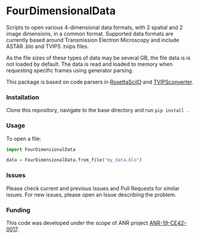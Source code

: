 # FourDimensionalData

Scripts to open various 4-dimensional data formats, with 2 spatial and 2 image dimensions, in a common format.
Supported data formats are currently based around Transmission Electron Microscopy and
include ASTAR .blo and TVIPS .tvips files.

As the file sizes of these types of data may be several GB, the file data is is not loaded by default.
The data is read and loaded to memory when requesting specific frames using generator parsing.

This package is based on code parsers in [RosettaSciIO](https://github.com/hyperspy/rosettasciio) and [TVIPSconverter](https://github.com/din14970/TVIPSconverter).

### Installation

Clone this repository, navigate to the base directory and run `pip install .`

### Usage

To open a file:

```python
import FourDimensionalData

data = FourDimensionalData.from_file("my_data.blo")
```

### Issues

Please check current and previous Issues and Pull Requests for similar issues. For new issues, please open an Issue describing the problem.

### Funding

This code was developed under the scope of ANR project [ANR-19-CE42–0017](https://anr.fr/Project-ANR-19-CE42-0017).
